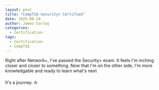 ```yaml
---
layout: post
title: "CompTIA Security+ Certified"
date: 2025-08-24
author: James Corley
categories:
  - Certification
tags:
  - Certification
  - CompTIA
---
```


Right after Network+, I've passed the Security+ exam. It feels I'm inching closer 
and closer to something. Now that I'm on the other side, I'm more knowledgable
and ready to learn what's next

It's a journey. ⛵
